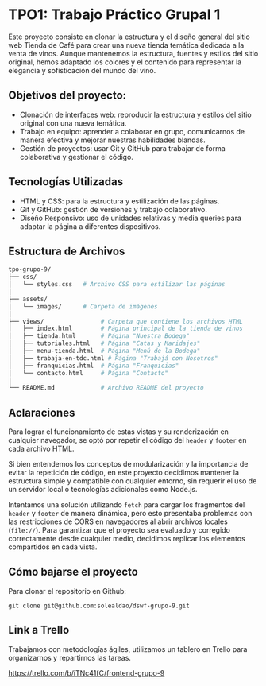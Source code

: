 # TPO1: Trabajo Práctico Grupal 1

Este proyecto consiste en clonar la estructura y el diseño general del sitio web Tienda de Café para crear una nueva tienda temática dedicada a la venta de vinos. Aunque mantenemos la estructura, fuentes y estilos del sitio original, hemos adaptado los colores y el contenido para representar la elegancia y sofisticación del mundo del vino.

## Objetivos del proyecto:

-  Clonación de interfaces web: reproducir la estructura y estilos del sitio original con una nueva temática.
-  Trabajo en equipo: aprender a colaborar en grupo, comunicarnos de manera efectiva y mejorar nuestras habilidades blandas.
-  Gestión de proyectos: usar Git y GitHub para trabajar de forma colaborativa y gestionar el código.

## Tecnologías Utilizadas

-  HTML y CSS: para la estructura y estilización de las páginas.
-  Git y GitHub: gestión de versiones y trabajo colaborativo.
-  Diseño Responsivo: uso de unidades relativas y media queries para adaptar la página a diferentes dispositivos.

## Estructura de Archivos

```bash
tpo-grupo-9/
├── css/
│   └── styles.css   # Archivo CSS para estilizar las páginas
│
├── assets/
│   └── images/      # Carpeta de imágenes
│
├── views/                # Carpeta que contiene los archivos HTML
│   ├── index.html        # Página principal de la tienda de vinos
│   ├── tienda.html       # Página "Nuestra Bodega"
│   ├── tutoriales.html   # Página "Catas y Maridajes"
│   ├── menu-tienda.html  # Página "Menú de la Bodega"
│   ├── trabaja-en-tdc.html # Página "Trabajá con Nosotros"
│   ├── franquicias.html  # Página "Franquicias"
│   └── contacto.html     # Página "Contacto"
│
└── README.md             # Archivo README del proyecto
```

## Aclaraciones

Para lograr el funcionamiento de estas vistas y su renderización en cualquier navegador, se optó por repetir el código del `header` y `footer` en cada archivo HTML.

Si bien entendemos los conceptos de modularización y la importancia de evitar la repetición de código, en este proyecto decidimos mantener la estructura simple y compatible con cualquier entorno, sin requerir el uso de un servidor local o tecnologías adicionales como Node.js.

Intentamos una solución utilizando `fetch` para cargar los fragmentos del `header` y `footer` de manera dinámica, pero esto presentaba problemas con las restricciones de CORS en navegadores al abrir archivos locales (`file://`). Para garantizar que el proyecto sea evaluado y corregido correctamente desde cualquier medio, decidimos replicar los elementos compartidos en cada vista.

## Cómo bajarse el proyecto

Para clonar el repositorio en Github:

```
git clone git@github.com:solealdao/dswf-grupo-9.git
```

## Link a Trello

Trabajamos con metodologías ágiles, utilizamos un tablero en Trello para organizarnos y repartirnos las tareas.

https://trello.com/b/iTNc41fC/frontend-grupo-9
